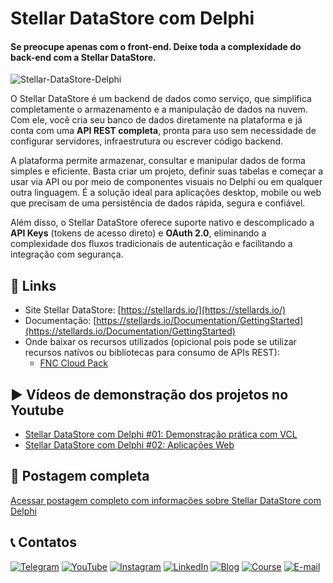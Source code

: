 # Stellar DataStore com Delphi

#### Se preocupe apenas com o front-end. Deixe toda a complexidade do back-end com a Stellar DataStore.

![Stellar-DataStore-Delphi](https://github.com/user-attachments/assets/c613b0f5-2318-41e6-89e4-c13dcd720dae)

O Stellar DataStore é um backend de dados como serviço, que simplifica completamente o armazenamento e a manipulação de dados na nuvem. Com ele, você cria seu banco de dados diretamente na plataforma e já conta com uma **API REST completa**, pronta para uso sem necessidade de configurar servidores, infraestrutura ou escrever código backend.

A plataforma permite armazenar, consultar e manipular dados de forma simples e eficiente. Basta criar um projeto, definir suas tabelas e começar a usar via API ou por meio de componentes visuais no Delphi ou em qualquer outra linguagem. É a solução ideal para aplicações desktop, mobile ou web que precisam de uma persistência de dados rápida, segura e confiável.

Além disso, o Stellar DataStore oferece suporte nativo e descomplicado a **API Keys** (tokens de acesso direto) e **OAuth 2.0**, eliminando a complexidade dos fluxos tradicionais de autenticação e facilitando a integração com segurança.

## 🔗 Links
- Site Stellar DataStore: [https://stellards.io/](https://stellards.io/)
- Documentação: [https://stellards.io/Documentation/GettingStarted](https://stellards.io/Documentation/GettingStarted)
- Onde baixar os recursos utilizados (opicional pois pode se utilizar recursos natívos ou bibliotecas para consumo de APIs REST):
  - [FNC Cloud Pack](https://www.tmssoftware.com/site/tmsfnccloudpack.asp)

## ▶️ Vídeos de demonstração dos projetos no Youtube
- [Stellar DataStore com Delphi #01: Demonstração prática com VCL](https://www.youtube.com/watch?v=8we50_Hjtuo&list=PLLHSz4dOnnN2fQ3nJ2OXGqAOUyTg4Xdx5)
- [Stellar DataStore com Delphi #02: Aplicações Web](https://www.youtube.com/watch?v=gwuBX6iVXn0&list=PLLHSz4dOnnN2fQ3nJ2OXGqAOUyTg4Xdx5)

## 📝 Postagem completa
[Acessar postagem completo com informações sobre Stellar DataStore com Delphi](https://code4delphi.com.br/blog/stellar-datastore-com-delphi/)

## 📞 Contatos
[![Telegram](https://img.shields.io/badge/Telegram-Join-blue?logo=telegram)](https://t.me/Code4Delphi)
[![YouTube](https://img.shields.io/badge/YouTube-Join-red?logo=youtube&logoColor=red)](https://www.youtube.com/@code4delphi)
[![Instagram](https://img.shields.io/badge/Intagram-Follow-red?logo=instagram&logoColor=pink)](https://www.instagram.com/code4delphi/)
[![LinkedIn](https://img.shields.io/badge/LinkedIn-Connect-blue)](https://www.linkedin.com/in/cesar-cardoso-dev)
[![Blog](https://img.shields.io/badge/Blog-Code4Delphi-F00?logo=delphi)](https://code4delphi.com.br/blog/)
[![Course](https://img.shields.io/badge/Course-Delphi-F00?logo=delphi)](https://go.hotmart.com/U81331747Y?dp=1)
[![E-mail](https://img.shields.io/badge/E--mail-Send-yellowgreen?logo=maildotru&logoColor=yellowgreen)](mailto:contato@code4delphi.com.br)
